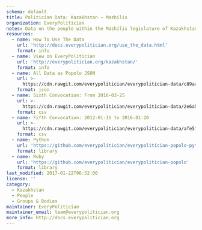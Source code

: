 ```yaml
---
schema: default
title: Politician Data: Kazakhstan — Mazhilis
organization: EveryPolitician
notes: Data on the people within the Mazhilis legislature of Kazakhstan.
resources:
  - name: How To Use The Data
    url: 'http://docs.everypolitician.org/use_the_data.html'
    format: info
  - name: View on EveryPolitician
    url: 'http://everypolitician.org/kazakhstan/'
    format: info
  - name: All Data as Popolo JSON
    url: >-
      https://cdn.rawgit.com/everypolitician/everypolitician-data/c89aa4c9708eec0f38d1a8e0d86c4ad943efb242/data/Kazakhstan/Assembly/ep-popolo-v1.0.json
    format: json
  - name: Sixth Convocation: From 2016-03-25
    url: >-
      https://cdn.rawgit.com/everypolitician/everypolitician-data/2e6a53f04af0d391973e6e788115c8e0b9b3085c/data/Kazakhstan/Assembly/term-6.csv
    format: csv
  - name: Fifth Convocation: 2012-01-15 to 2016-01-20
    url: >-
      https://cdn.rawgit.com/everypolitician/everypolitician-data/afe5f273443f1f087aac686702b57ca806d2126b/data/Kazakhstan/Assembly/term-5.csv
    format: csv
  - name: Python
    url: 'https://github.com/everypolitician/everypolitician-popolo-python'
    format: library
  - name: Ruby
    url: 'https://github.com/everypolitician/everypolitician-popolo'
    format: library
last_modified: 2017-01-22T06:52:00
license: ''
category:
  - Kazakhstan
  - People
  - Groups & Bodies
maintainer: EveryPolitician
maintainer_email: team@everypolitician.org
more_info: http://docs.everypolitician.org
---
```

